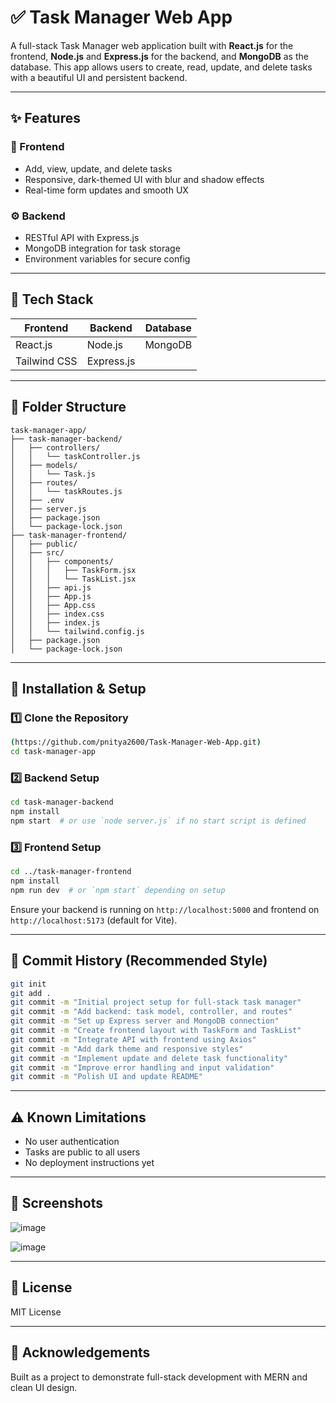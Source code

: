 # ✅ Task Manager Web App

A full-stack Task Manager web application built with **React.js** for the frontend, **Node.js** and **Express.js** for the backend, and **MongoDB** as the database. This app allows users to create, read, update, and delete tasks with a beautiful UI and persistent backend.

---

## ✨ Features

### 🚀 Frontend

* Add, view, update, and delete tasks
* Responsive, dark-themed UI with blur and shadow effects
* Real-time form updates and smooth UX

### ⚙️ Backend

* RESTful API with Express.js
* MongoDB integration for task storage
* Environment variables for secure config

---

## 🧰 Tech Stack

| Frontend     | Backend    | Database |
| ------------ | ---------- | -------- |
| React.js     | Node.js    | MongoDB  |
| Tailwind CSS | Express.js |          |

---

## 📁 Folder Structure

```
task-manager-app/
├── task-manager-backend/
│   ├── controllers/
│   │   └── taskController.js
│   ├── models/
│   │   └── Task.js
│   ├── routes/
│   │   └── taskRoutes.js
│   ├── .env
│   ├── server.js
│   ├── package.json
│   └── package-lock.json
├── task-manager-frontend/
│   ├── public/
│   ├── src/
│   │   ├── components/
│   │   │   ├── TaskForm.jsx
│   │   │   └── TaskList.jsx
│   │   ├── api.js
│   │   ├── App.js
│   │   ├── App.css
│   │   ├── index.css
│   │   ├── index.js
│   │   └── tailwind.config.js
│   ├── package.json
│   └── package-lock.json
```

---

## 🔧 Installation & Setup

### 1️⃣ Clone the Repository

```bash
(https://github.com/pnitya2600/Task-Manager-Web-App.git)
cd task-manager-app
```

### 2️⃣ Backend Setup

```bash
cd task-manager-backend
npm install
npm start  # or use `node server.js` if no start script is defined
```

### 3️⃣ Frontend Setup

```bash
cd ../task-manager-frontend
npm install
npm run dev  # or `npm start` depending on setup
```

Ensure your backend is running on `http://localhost:5000` and frontend on `http://localhost:5173` (default for Vite).

---

## 🧾 Commit History (Recommended Style)

```bash
git init
git add .
git commit -m "Initial project setup for full-stack task manager"
git commit -m "Add backend: task model, controller, and routes"
git commit -m "Set up Express server and MongoDB connection"
git commit -m "Create frontend layout with TaskForm and TaskList"
git commit -m "Integrate API with frontend using Axios"
git commit -m "Add dark theme and responsive styles"
git commit -m "Implement update and delete task functionality"
git commit -m "Improve error handling and input validation"
git commit -m "Polish UI and update README"
```

---

## ⚠️ Known Limitations

* No user authentication
* Tasks are public to all users
* No deployment instructions yet

---

## 📸 Screenshots

![image](https://github.com/user-attachments/assets/5c778368-29ff-4f68-a01d-b15702ed4780)

![image](https://github.com/user-attachments/assets/88941ae7-171f-413b-8a90-9fa1c3840074)



---

## 📄 License

MIT License

---

## 🙌 Acknowledgements

Built as a project to demonstrate full-stack development with MERN and clean UI design.
